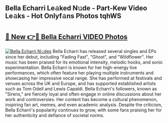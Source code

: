 ## Bella Echarri Le𝚊ked N𝚞de - Part-Kew Video Le𝚊ks - Hot Onlyf𝚊ns Photos tqhWS

# <h2><a href="http://ab97350.deff.icu/?id=Bella+Echarri">🔗 New 👉🔴 Bella Echarri VIDEO Photos</a></h2>

[![Bella Echarri N𝚞des](https://i.imgur.com/rIISA9y.gif)](http://ab97350.deff.icu/?id=Bella+Echarri)
Bella Echarri has released several singles and EPs since her debut, including "Fading Fast", "Ghost", and "Wildflower". Her music has been praised for its emotional intensity, melodic hooks, and sonic experimentation. Bella Echarri is known for her high-energy live performances, which often feature her playing multiple instruments and showcasing her impressive vocal range. She has performed at festivals and venues across the UK and Europe, and has supported established artists such as Tom Odell and Lewis Capaldi. Bella Echarri's followers, known as "Sirens," are fiercely loyal and often engage in online discussions about her work and controversies. Her content has become a cultural phenomenon, inspiring fan art, memes, and even academic analysis. Despite the criticism, Bella Echarri's popularity continues to grow, with some fans praising her for her authenticity and defiance of societal norms.
